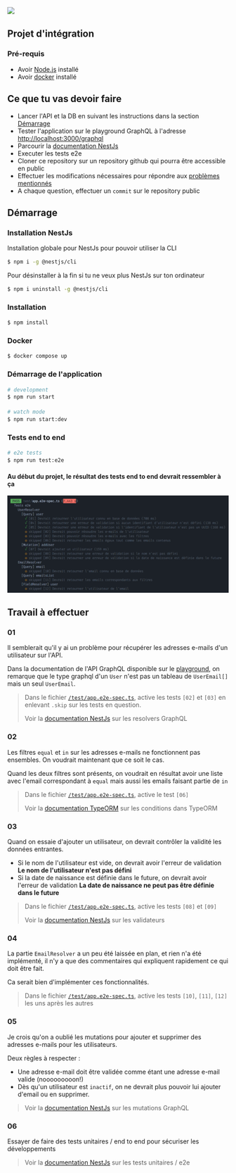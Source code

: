 ![](https://github.com/lgatibel/integration-nestjs/actions/workflows/e2e.yml/badge.svg?branch=main)

[playground]: http://localhost:3000/graphql
[specs]: ./test/app.e2e-spec.ts

## Projet d'intégration

### Pré-requis

- Avoir [Node.js](https://nodejs.org/) installé
- Avoir [docker](https://www.docker.com/) installé

## Ce que tu vas devoir faire

- Lancer l'API et la DB en suivant les instructions dans la section [Démarrage](#démarrage)
- Tester l'application sur le playground GraphQL à l'adresse [http://localhost:3000/graphql][playground]
- Parcourir la [documentation NestJs](https://docs.nestjs.com)
- Executer les tests e2e
- Cloner ce repository sur un repository github qui pourra être accessible en public
- Effectuer les modifications nécessaires pour répondre aux [problèmes mentionnés](#travail-à-effectuer)
- A chaque question, effectuer un `commit` sur le repository public

## Démarrage

### Installation NestJs

Installation globale pour NestJs pour pouvoir utiliser la CLI

```bash
$ npm i -g @nestjs/cli
```

Pour désinstaller à la fin si tu ne veux plus NestJs sur ton ordinateur

```bash
$ npm i uninstall -g @nestjs/cli
```

### Installation

```bash
$ npm install
```

### Docker

```bash
$ docker compose up
```

### Démarrage de l'application

```bash
# development
$ npm run start

# watch mode
$ npm run start:dev
```

### Tests end to end

```bash
# e2e tests
$ npm run test:e2e
```

#### Au début du projet, le résultat des tests end to end devrait ressembler à ça

![Au début du projet, le résultat des tests end to end devrait ressembler à ça](assets/tests_result.png 'Au début du projet, le résultat des tests end to end devrait ressembler à ça')

## Travail à effectuer

### 01

Il semblerait qu'il y ai un problème pour récupérer les adresses e-mails d'un utilisateur sur l'API.

Dans la documentation de l'API GraphQL disponible sur le [playground], on remarque que le type graphql d'un `User` n'est pas un tableau de `UserEmail[]` mais un seul `UserEmail`.

> Dans le fichier [`/test/app.e2e-spec.ts`][specs], active les tests `[02]` et `[03]` en enlevant `.skip` sur les tests en question.
>
> Voir la [documentation NestJs](https://docs.nestjs.com/graphql/resolvers) sur les resolvers GraphQL

### 02

Les filtres `equal` et `in` sur les adresses e-mails ne fonctionnent pas ensembles.
On voudrait maintenant que ce soit le cas. 

Quand les deux filtres sont présents, on voudrait en résultat avoir une liste avec l'email correspondant à `equal` mais aussi les emails faisant partie de `in`

> Dans le fichier [`/test/app.e2e-spec.ts`][specs], active le test `[06]`
>
> Voir la [documentation TypeORM](https://typeorm.io/find-options) sur les conditions dans TypeORM

### 03

Quand on essaie d'ajouter un utilisateur, on devrait contrôler la validité les données entrantes.

- Si le nom de l'utilisateur est vide, on devrait avoir l'erreur de validation **Le nom de l'utilisateur n'est pas défini**
- Si la date de naissance est définie dans le future, on devrait avoir l'erreur de validation **La date de naissance ne peut pas être définie dans le future**

> Dans le fichier [`/test/app.e2e-spec.ts`][specs], active les tests `[08]` et `[09]`
>
> Voir la [documentation NestJs](https://docs.nestjs.com/techniques/validation) sur les validateurs

### 04

La partie `EmailResolver` a un peu été laissée en plan, et rien n'a été implémenté, il n'y a que des commentaires qui expliquent rapidement ce qui doit être fait.

Ca serait bien d'implémenter ces fonctionnalités.

> Dans le fichier [`/test/app.e2e-spec.ts`][specs], active les tests `[10]`, `[11]`, `[12]` les uns après les autres

### 05

Je crois qu'on a oublié les mutations pour ajouter et supprimer des adresses e-mails pour les utilisateurs.

Deux règles à respecter :

- Une adresse e-mail doit être validée comme étant une adresse e-mail valide (nooooooooon!)
- Dès qu'un utilisateur est `inactif`, on ne devrait plus pouvoir lui ajouter d'email ou en supprimer.

> Voir la [documentation NestJs](https://docs.nestjs.com/graphql/mutations) sur les mutations GraphQL

### 06

Essayer de faire des tests unitaires / end to end pour sécuriser les développements

> Voir la [documentation NestJs](https://docs.nestjs.com/fundamentals/testing) sur les tests unitaires / e2e
